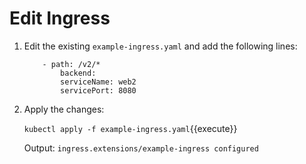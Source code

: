 # Edit Ingress

1. Edit the existing `example-ingress.yaml` and add the following lines:

    ```
        - path: /v2/*
            backend:
            serviceName: web2
            servicePort: 8080
    ```

2. Apply the changes:

    `kubectl apply -f example-ingress.yaml`{{execute}}

    Output:
    `ingress.extensions/example-ingress configured`
